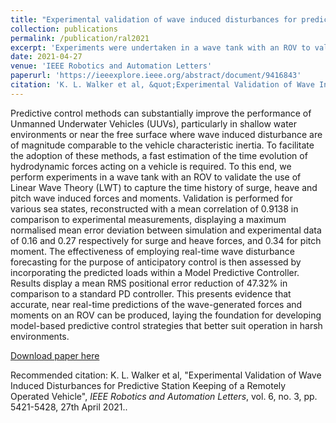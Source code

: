 ```yaml
---
title: "Experimental validation of wave induced disturbances for predictive station keeping of a remotely operated vehicle"
collection: publications
permalink: /publication/ral2021
excerpt: 'Experiments were undertaken in a wave tank with an ROV to validate the use of Linear Wave Theory (LWT) to capture the time history of surge, heave and pitch wave induced forces and moments. Validation is performed for various sea states, and the effectiveness of employing real-time wave disturbance forecasting for the purpose of anticipatory control is then assessed by incorporating the predicted loads within a Model Predictive Controller.'
date: 2021-04-27
venue: 'IEEE Robotics and Automation Letters'
paperurl: 'https://ieeexplore.ieee.org/abstract/document/9416843'
citation: 'K. L. Walker et al, &quot;Experimental Validation of Wave Induced Disturbances for Predictive Station Keeping of a Remotely Operated Vehicle&quot;, <i>IEEE Robotics and Automation Letters</i>, vol. 6, no. 3, pp. 5421-5428, 27th April 2021.'
---
```

Predictive control methods can substantially improve the performance of Unmanned Underwater Vehicles (UUVs), particularly in shallow water environments or near the free surface where wave induced disturbance are of magnitude comparable to the vehicle characteristic inertia. To facilitate the adoption of these methods, a fast estimation of the time evolution of hydrodynamic forces acting on a vehicle is required. To this end, we perform experiments in a wave tank with an ROV to validate the use of Linear Wave Theory (LWT) to capture the time history of surge, heave and pitch wave induced forces and moments. Validation is performed for various sea states, reconstructed with a mean correlation of 0.9138 in comparison to experimental measurements, displaying a maximum normalised mean error deviation between simulation and experimental data of 0.16 and 0.27 respectively for surge and heave forces, and 0.34 for pitch moment. The effectiveness of employing real-time wave disturbance forecasting for the purpose of anticipatory control is then assessed by incorporating the predicted loads within a Model Predictive Controller. Results display a mean RMS positional error reduction of 47.32\% in comparison to a standard PD controller. This presents evidence that accurate, near real-time predictions of the wave-generated forces and moments on an ROV can be produced, laying the foundation for developing model-based predictive control strategies that better suit operation in harsh environments.

[Download paper here](https://ieeexplore.ieee.org/abstract/document/9416843)

Recommended citation: K. L. Walker et al, "Experimental Validation of Wave Induced Disturbances for Predictive Station Keeping of a Remotely Operated Vehicle", <i>IEEE Robotics and Automation Letters</i>, vol. 6, no. 3, pp. 5421-5428, 27th April 2021..
